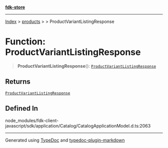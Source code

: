 [**fdk-store**](../../../README.md)
***

[Index](../../../API.md) > [products](../../README.md) > [<internal>](../README.md) > ProductVariantListingResponse

# Function: ProductVariantListingResponse

> **ProductVariantListingResponse**(): [`ProductVariantListingResponse`](../type-aliases/type-alias.ProductVariantListingResponse.md)

## Returns

[`ProductVariantListingResponse`](../type-aliases/type-alias.ProductVariantListingResponse.md)

## Defined In

node\_modules/fdk-client-javascript/sdk/application/Catalog/CatalogApplicationModel.d.ts:2063

***
Generated using [TypeDoc](https://typedoc.org/) and [typedoc-plugin-markdown](https://www.npmjs.com/package/typedoc-plugin-markdown)
